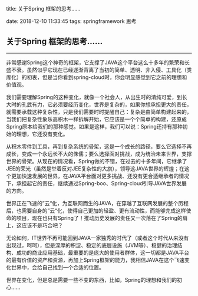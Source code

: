 title: 关于Spring 框架的思考......

date: 2018-12-10 11:33:45
tags: springframework 思考

## 关于Spring 框架的思考......

----

​	非常感谢Spring这个神奇的框架，它支撑了JAVA这个平台这么十多年的繁荣和长盛不衰。虽然似乎它现在已经逐渐背离了当初的简单、透明、非入侵、工具化（类库化）的初衷，但是当你看到spring-cloud时，你会明显感觉到它之前的理想和价值观。

​	我们需要理解Spring的这种变化，就像一个社会人，从出生时的清纯可爱，到长大时的孔武有力，它必须要经历变化，世界是复杂的，如果你想承担更大的责任，就需要承载这种复杂性，只是我们需要时时提醒自己：复杂是由简单构建起来的，当我们把复杂性象乐高积木一样拆解开始，它应该是一个个简单的构建，还原成Spring原本给我们的那种感觉。如果是这样，我们可以说：Spring还持有那种初始的理想，它还没有变化。

​	从积木零件到工具，再到复杂系统的骨架，这是一个成长的路径，要么它选择不再成长，变成一个永远长不大的侏儒；要么选择面对挑战，成为统治未来世界，支撑世界的骨架。从现在的情况看，Spring做的不错，在过去的十多年间，它继承了JEE的荣光（虽然是举着反对JEE复杂性的大旗），领导这JAVA世界的辉煌；在这个更加快速发展的世界，在JAVA平台面对更多挑战、还没有更合适继承者的情况下，承担起它的责任，继续通过Spring-boo、Spring-cloud引导JAVA世界发展的方向。

​	世界正在飞速的”云“化，为互联网而生的JAVA，在穿越了互联网发展的整个历程后，也需要自身的”云“化，使得自己更加的轻盈、更有流动性，而能够完成这样使命的项目，现在也只有Spring了！推动历史发展的责任又一次落在了Spring的肩上，这应该不是巧合吧？

​	无论如何，IT世界不再可能回到JAVA一家独秀的时代了（或者这个时代从来没有出现过，呵呵），但是深厚的积淀、稳定的底层设施（JVM等）、稳健的治理结构、成功的商业应用基础，最重要的是庞大的使用者群体，这一切都是JAVA平台的最有价值的资产和资源，再加上Spring框架的能力，我相信JAVA在这个飞速变化世界中，会给自己找到一个合适的位置。

​	世界在变化，但是总是需要一些不变的东西，比如，Spring的理想和我们的初心......